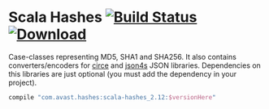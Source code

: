 # Scala Hashes [![Build Status](https://travis-ci.org/avast/scala-hashes.svg)](https://travis-ci.org/avast/scala-hashes) [![Download](https://api.bintray.com/packages/avast/maven/scala-hashes_2.12/images/download.svg) ](https://bintray.com/avast/maven/scala-hashes_2.12/_latestVersion)

Case-classes representing MD5, SHA1 and SHA256. It also contains converters/encoders for [circe](https://github.com/travisbrown/circe) and [json4s](https://github.com/json4s/json4s) JSON libraries. Dependencies on this libraries are just optional (you must add the dependency in your project).

```gradle
compile "com.avast.hashes:scala-hashes_2.12:$versionHere"
```
